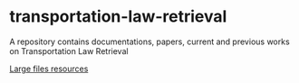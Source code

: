 # transportation-law-retrieval
A repository contains documentations, papers, current and previous works on Transportation Law Retrieval

[Large files resources](https://drive.google.com/drive/u/2/folders/1N6c449X2Il4SuALgcOY0ccbaLa7TPZ5M)